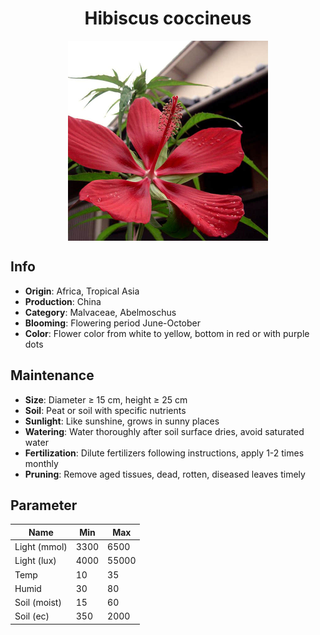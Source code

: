 <h1 align='center'>Hibiscus coccineus</h1>
<p align="center">
    <img 
        align='center'
        width='320'
        src="../images/hibiscus coccineus.png" 
        alt='Hibiscus coccineus' />
</p>

## Info

 - **Origin**: Africa, Tropical Asia
 - **Production**: China
 - **Category**: Malvaceae, Abelmoschus
 - **Blooming**: Flowering period June-October
 - **Color**: Flower color from white to yellow, bottom in red or with purple dots

## Maintenance

 - **Size**: Diameter ≥ 15 cm, height ≥ 25 cm
 - **Soil**: Peat or soil with specific nutrients
 - **Sunlight**: Like sunshine, grows in sunny places
 - **Watering**: Water thoroughly after soil surface dries, avoid saturated water
 - **Fertilization**: Dilute fertilizers following instructions, apply 1-2 times monthly
 - **Pruning**: Remove aged tissues, dead, rotten, diseased leaves timely

## Parameter

| Name         | Min  | Max   |
|--------------|------|-------|
| Light (mmol) | 3300 | 6500  |
| Light (lux)  | 4000 | 55000 |
| Temp         | 10    | 35    |
| Humid        | 30   | 80    |
| Soil (moist) | 15   | 60    |
| Soil (ec)    | 350  | 2000  |